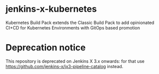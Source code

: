 # jenkins-x-kubernetes
Kubernetes Build Pack extends the Classic Build Pack to add opinionated CI+CD for Kubernetes Environments with GitOps based promotion

# Deprecation notice
This repository is deprecated on Jenkins X 3.x onwards: for that use https://github.com/jenkins-x/jx3-pipeline-catalog instead.
